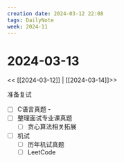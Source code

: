```yaml
---
creation date: 2024-03-12 22:08
tags: DailyNote
week: 2024-11
---
```


# 2024-03-13

<< [[2024-03-12]] | [[2024-03-14]]>>


准备复试
- [ ] C语言真题 - 
- [ ] 整理面试专业课真题
	- [ ] 贪心算法相关拓展

- [ ] 机试
	- [ ] 历年机试真题
	- [ ] LeetCode
